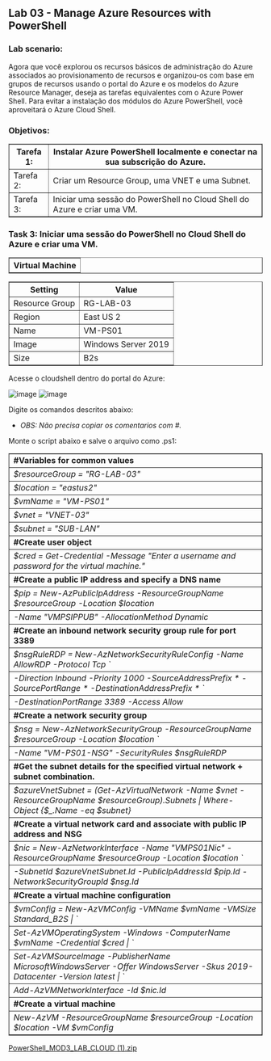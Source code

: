 <h2>Lab 03 - Manage Azure Resources with PowerShell</h2> 

<h3>Lab scenario:</h3> 

Agora que você explorou os recursos básicos de administração do Azure associados ao provisionamento de recursos e organizou-os com base em grupos de recursos usando o portal do Azure e os modelos do Azure Resource Manager, deseja as tarefas equivalentes com o Azure Power Shell. Para evitar a instalação dos módulos do Azure PowerShell, você aproveitará o Azure Cloud Shell. 

<h3>Objetivos:</h3> 

<table border="1">    
  <tr>
    <th colspan="1">Tarefa 1:</th>  	              
    <th colspan="2">Instalar Azure PowerShell localmente e conectar na sua subscrição do Azure.</th>
  </tr>
<td>Tarefa 2:</td>
    <td>Criar um Resource Group, uma VNET e uma Subnet.</td>
  </tr>
  <tr>
    <td>Tarefa 3:</td>
    <td>Iniciar uma sessão do PowerShell no Cloud Shell do Azure e criar uma VM.</td>
  </tr>
 </table>
 
 <h3>Task 3:	Iniciar uma sessão do PowerShell no Cloud Shell do Azure e criar uma VM.</h3>

 <table border="1">    
  <tr>
    <th>Virtual Machine</th> 
</table>

<table border="1">    
  <tr>
    <th colspan="1">Setting</th>  	              
    <th colspan="2">Value</th>
  </tr>
<td>Resource Group</td>
    <td>RG-LAB-03</td>
  </tr>
  <tr>
    <td>Region </td>
    <td>East US 2</td>
  </tr>
   <tr>
    <td>Name</td>
    <td>VM-PS01</td>
  </tr>
   <tr>
    <td>Image</td>
    <td>Windows Server 2019</td>
  </tr>
   <tr>
    <td>Size</td>
    <td>B2s</td>
  </tr>
 </table>
 
Acesse o cloudshell dentro do portal do Azure: 

![image](https://user-images.githubusercontent.com/107069287/189972215-0bb5c950-5339-4c42-b390-a3ba95d60db4.png)
![image](https://user-images.githubusercontent.com/107069287/189973247-346f8e09-b89b-4f15-86b8-b672029d6055.png)

Digite os comandos descritos abaixo: 
- <i>OBS: Não precisa copiar os comentarios com #.</i>

Monte o script abaixo e salve o arquivo como .ps1: 

 <table border="1">    
  <tr>
    <td><b>#Variables for common values</b></td>   
  </tr>
  <tr>
    <td><i>$resourceGroup = "RG-LAB-03"</i></td>
  </tr>
  <tr>
    <td><i>$location = "eastus2"</i></td>
  </tr>
  <tr>
    <td><i>$vmName = "VM-PS01"</i></td>
  </tr>
  <tr>
    <td><i>$vnet = "VNET-03"</i></td>
  </tr>
  <tr>
    <td><i>$subnet = "SUB-LAN"</i></td>
  </tr>
     <tr>
       <td colspan="1"><b>#Create user object</b></td>   
  </tr>
  <tr>
    <td><i>$cred = Get-Credential -Message "Enter a username and password for the virtual machine."<i></td>
  </tr>
<tr>
  <td colspan="1"><b>#Create a public IP address and specify a DNS name</b></td>   
  </tr>
  <tr>
    <td><i>$pip = New-AzPublicIpAddress -ResourceGroupName $resourceGroup -Location $location</i></td>
  </tr>
  <tr>
    <td><i>-Name "VMPSIPPUB" -AllocationMethod Dynamic</i></td>
  </tr>  
<tr>
  <td colspan="1"><b>#Create an inbound network security group rule for port 3389</b></td>   
  </tr>
  <tr>
    <td><i>$nsgRuleRDP = New-AzNetworkSecurityRuleConfig -Name AllowRDP  -Protocol Tcp `</i></td>
  </tr>
  <tr>
    <td><i>-Direction Inbound -Priority 1000 -SourceAddressPrefix * -SourcePortRange * -DestinationAddressPrefix * `</i></td>
  </tr>
  <tr>
    <td><i>-DestinationPortRange 3389 -Access Allow</i></td>    
  </tr>
<tr>
  <td colspan="1"><b>#Create a network security group</b></td>   
  </tr>
  <tr>
    <td><i>$nsg = New-AzNetworkSecurityGroup -ResourceGroupName $resourceGroup -Location $location `</i></td>
  </tr>
  <tr>
    <td><i>-Name "VM-PS01-NSG" -SecurityRules $nsgRuleRDP</i></td> 
  </tr>
     <td colspan="1"><b>#Get the subnet details for the specified virtual network + subnet combination.</b></td>   
  </tr>
  <tr>
    <td><i>$azureVnetSubnet = (Get-AzVirtualNetwork -Name $vnet -ResourceGroupName $resourceGroup).Subnets | Where-Object {$_.Name -eq $subnet}</i></td> 
  </tr> 
       <td colspan="1"><b>#Create a virtual network card and associate with public IP address and NSG</b></td>   
  </tr>
  <tr>
    <td><i>$nic = New-AzNetworkInterface -Name "VMPS01Nic" -ResourceGroupName $resourceGroup -Location $location `</i></td> 
  <tr>
    <td><i>-SubnetId $azureVnetSubnet.Id -PublicIpAddressId $pip.Id -NetworkSecurityGroupId $nsg.Id</i></td>
  </tr>
       <td colspan="1"><b>#Create a virtual machine configuration</b></td>   
  </tr>
  <tr>
  <td><i>$vmConfig = New-AzVMConfig -VMName $vmName -VMSize Standard_B2S | `</i></td>
  </tr>
  <tr>
  <td><i>Set-AzVMOperatingSystem -Windows -ComputerName $vmName -Credential $cred | `</i></td>
  </tr>
  <tr>
    <td><i>Set-AzVMSourceImage -PublisherName MicrosoftWindowsServer -Offer WindowsServer -Skus 2019-Datacenter -Version latest | `</i></td>
  </tr>
  <tr>
  <td><i>Add-AzVMNetworkInterface -Id $nic.Id</i></td>
  </tr>
  <tr>
  <td colspan="1"><b>#Create a virtual machine</b></td>   
  </tr>
  <tr>
  <td><i>New-AzVM -ResourceGroupName $resourceGroup -Location $location -VM $vmConfig</i></td> 
  </tr>
</table>



[PowerShell_MOD3_LAB_CLOUD (1).zip](https://github.com/paulorock2505/Microsoft-Azure-Jobs/files/9560075/PowerShell_MOD3_LAB_CLOUD.1.zip)
